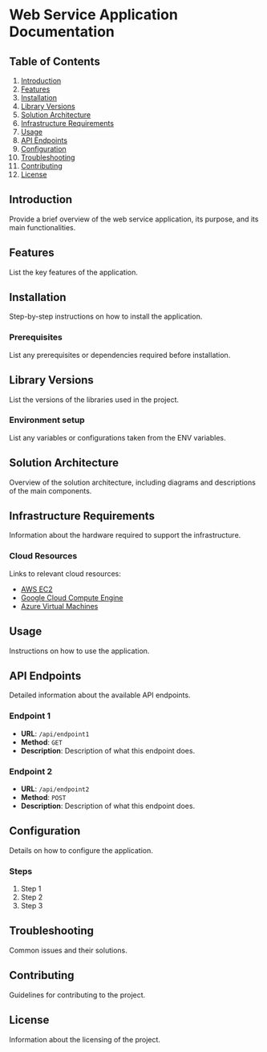 # Web Service Application Documentation

## Table of Contents
1. [Introduction](#introduction)
2. [Features](#features)
3. [Installation](#installation)
4. [Library Versions](#library-versions)
5. [Solution Architecture](#solution-architecture)
6. [Infrastructure Requirements](#infrastructure-requirements)
7. [Usage](#usage)
8. [API Endpoints](#api-endpoints)
9. [Configuration](#configuration)
10. [Troubleshooting](#troubleshooting)
11. [Contributing](#contributing)
12. [License](#license)

## Introduction
Provide a brief overview of the web service application, its purpose, and its main functionalities.

## Features
List the key features of the application.

## Installation
Step-by-step instructions on how to install the application.

### Prerequisites
List any prerequisites or dependencies required before installation.

## Library Versions
List the versions of the libraries used in the project.

### Environment setup
List any variables or configurations taken from the ENV variables.

## Solution Architecture
Overview of the solution architecture, including diagrams and descriptions of the main components.

## Infrastructure Requirements
Information about the hardware required to support the infrastructure.

### Cloud Resources
Links to relevant cloud resources:
- [AWS EC2](https://aws.amazon.com/ec2/)
- [Google Cloud Compute Engine](https://cloud.google.com/compute)
- [Azure Virtual Machines](https://azure.microsoft.com/en-us/services/virtual-machines/)

## Usage
Instructions on how to use the application.

## API Endpoints
Detailed information about the available API endpoints.

### Endpoint 1
- **URL**: `/api/endpoint1`
- **Method**: `GET`
- **Description**: Description of what this endpoint does.

### Endpoint 2
- **URL**: `/api/endpoint2`
- **Method**: `POST`
- **Description**: Description of what this endpoint does.

## Configuration
Details on how to configure the application.

### Steps
1. Step 1
2. Step 2
3. Step 3

## Troubleshooting
Common issues and their solutions.

## Contributing
Guidelines for contributing to the project.

## License
Information about the licensing of the project.